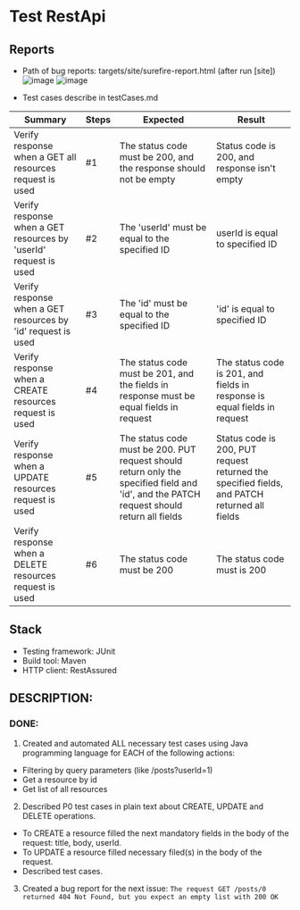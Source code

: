 # Test RestApi


## Reports
- Path of bug reports: targets/site/surefire-report.html (after run [site])
	![image](https://user-images.githubusercontent.com/54098301/138978010-0401b067-ce43-4b62-9f5a-a582f930003b.png)
	![image](https://user-images.githubusercontent.com/54098301/138978166-0ec7994c-3c65-4b5f-bc80-e2b5d30c3af4.png)

- Test cases describe in testCases.md

| Summary | Steps  | Expected  | Result  |
|---|---|---|---|
| Verify response when a GET all resources request is used  | #1  | The status code must be 200, and the response should not be empty | Status code is 200, and response isn't empty  |
| Verify response when a GET resources by 'userId' request is used  | #2  | The 'userId' must be equal to the specified ID| userId is equal to specified ID  | 
| Verify response when a GET resources by 'id' request is used  | #3  | The 'id' must be equal to the specified ID  | 'id' is equal to specified ID  |
| Verify response when a CREATE resources request is used | #4 | The status code must be 201, and the fields in response must be equal fields in request | The status code is 201, and fields in response is equal fields in request |
| Verify response when a UPDATE resources request is used | #5 | The status code must be 200. PUT request should return only the specified field and 'id', and the PATCH request should return all fields | Status code is 200, PUT request returned the specified fields, and PATCH returned all fields |
| Verify response when a DELETE resources request is used | #6 | The status code must be 200 | The status code must is 200 |	


## Stack

- Testing framework: JUnit
- Build tool: Maven
- HTTP client: RestAssured

## DESCRIPTION:

### DONE:
1. Created and automated ALL necessary test cases using Java programming language for EACH of the following actions:
- Filtering by query parameters (like /posts?userId=1)
- Get a resource by id
- Get list of all resources

2. Described P0 test cases in plain text about CREATE, UPDATE and DELETE operations.
- To CREATE a resource filled the next mandatory fields in the body of the request: title, body, userId.
- To UPDATE a resource filled necessary filed(s) in the body of the request.
- Described test cases.

		
3. Created a bug report for the next issue:
`The request GET /posts/0 returned 404 Not Found, but you expect an empty list with 200 OK`

